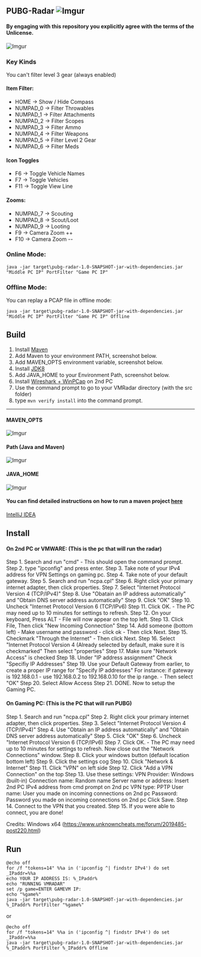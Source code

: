 ## PUBG-Radar ![Imgur](https://i.imgur.com/n3JtN5d.png)

#### By engaging with this repository you explicitly agree with the terms of the Unlicense.

![Imgur](https://i.imgur.com/2bCpNog.gif)

### Key Kinds
You can't filter level 3 gear (always enabled)

#### Item Filter:

* HOME -> Show / Hide Compass
* NUMPAD_0 -> Filter Throwables
* NUMPAD_1 -> Filter Attachments
* NUMPAD_2 -> Filter Scopes 
* NUMPAD_3 -> Filter Ammo 
* NUMPAD_4 -> Filter Weapons
* NUMPAD_5 -> Filter Level 2 Gear          
* NUMPAD_6 -> Filter Meds
           
#### Icon Toggles


* F6 -> Toggle Vehicle Names 
* F7 -> Toggle Vehicles 
* F11 -> Toggle View Line

#### Zooms:
* NUMPAD_7 -> Scouting
* NUMPAD_8 -> Scout/Loot
* NUMPAD_9 -> Looting
* F9 ->  Camera Zoom ++
* F10 -> Camera Zoom --


### Online Mode:
`java -jar target\pubg-radar-1.0-SNAPSHOT-jar-with-dependencies.jar "Middle PC IP" PortFilter "Game PC IP"`

### Offline Mode:
You can replay a PCAP file in offline mode:

`java -jar target\pubg-radar-1.0-SNAPSHOT-jar-with-dependencies.jar "Middle PC IP" PortFilter "Game PC IP" Offline`


## Build

1. Install [Maven](https://maven.apache.org/install.html)
4. Add Maven to your environment PATH, screenshot below.
4. Add MAVEN_OPTS environment variable, screenshot below.
4. Install [JDK8](http://www.oracle.com/technetwork/java/javase/downloads/jdk8-downloads-2133151.html)
5. Add JAVA_HOME to your Environment Path, screenshot below.
5. Install [Wireshark + WinPCap](https://www.wireshark.org/) on 2nd PC
6. Use the command prompt to go to your VMRadar directory (with the src folder)
7. type `mvn verify install` into the command prompt.

----------------- 
#### MAVEN_OPTS
![Imgur](https://i.imgur.com/aWCdgUX.png)

#### Path (Java and Maven)
![Imgur](https://i.imgur.com/hSCYrCM.png)

#### JAVA_HOME
![Imgur](https://i.imgur.com/4zT1YNR.png)


#### You can find detailed instructions on how to run a maven project [here](https://maven.apache.org/run.html)

[IntelliJ IDEA](https://www.jetbrains.com/idea/?fromMenu)

## Install
#### On 2nd PC or VMWARE: (This is the pc that will run the radar)
Step 1. Search and run "cmd" - This should open the command prompt. 
Step 2. type "ipconfig" and press enter.
Step 3. Take note of your IPv4 address for VPN Settings on gaming pc. 
Step 4. Take note of your default gateway. 
Step 5. Search and run "ncpa.cpl"
Step 6. Right click your primary internet adapter, then click properties.
Step 7. Select "Internet Protocol Version 4 (TCP/IPv4)" 
Step 8. Use "Obatain an IP address automatically" and "Obtain 
DNS server address automatically"
Step 9. Click "OK"
Step 10. Uncheck "Internet Protocol Version 6 (TCP/IPv6)
Step 11. Click OK. - The PC may need up to 10 minutes for settings to refresh.
Step 12. On your keyboard, Press ALT - File will now appear on the top left.
Step 13. Click File, Then click "New Incoming Connection"
Step 14. Add someone (bottom left) - Make username and password - click ok - Then click Next.
Step 15. Checkmark "Through the Internet" - Then click Next.
Step 16. Select "Internet Protocol Version 4 (Already selected by default, make sure it is checkmarked" Then select "properties"
Step 17. Make sure "Network Access" is checked
Step 18. Under "IP address assignment" Check "Specifiy IP Addresses" 
Step 19. Use your Default Gateway from earlier, to create a proper IP range for "Specify IP addresses"
For instance: if gateway is 192.168.0.1 - use 192.168.0.2 to 192.168.0.10 for 
the ip range. - Then select "OK"
Step 20. Select Allow Access
Step 21. DONE. Now to setup the Gaming PC.

#### On Gaming PC: (This is the PC that will run PUBG)
Step 1. Search and run "ncpa.cpl"
Step 2. Right click your primary internet adapter, then click properties.
Step 3. Select "Internet Protocol Version 4 (TCP/IPv4)" 
Step 4. Use "Obtain an IP address automatically" and "Obtain DNS server address automatically"
Step 5. Click "OK"
Step 6. Uncheck "Internet Protocol Version 6 (TCP/IPv6)
Step 7. Click OK. - The PC may need up to 10 minutes for settings to refresh. Now close out the "Network Connections" window.
Step 8. Click your windows button (default location bottom left)
Step 9. Click the settings cog
Step 10. Click "Network & Internet"
Step 11. Click "VPN" on left side
Step 12. Click "Add a VPN Connection" on the top
Step 13. Use these settings:
VPN Provider: Windows (built-in)
Connection name: Random name
Server name or address: Insert 2nd PC IPv4 address from cmd prompt on 2nd pc
VPN type: PPTP
User name: User you made on incoming connections on 2nd pc
Password: Password you made on incoming connections on 2nd pc
Click Save.
Step 14. Connect to the VPN that you created.
Step 15. If you were able to connect, you are done!

Credits: Windows x64 (https://www.unknowncheats.me/forum/2019485-post220.html)

## Run
```
@echo off
for /f "tokens=14" %%a in ('ipconfig ^| findstr IPv4') do set _IPaddr=%%a
echo YOUR IP ADDRESS IS: %_IPaddr%
echo "RUNNING VMRADAR"
set /p game=ENTER GAMEVM IP:
echo "%game%"
java -jar target\pubg-radar-1.0-SNAPSHOT-jar-with-dependencies.jar %_IPaddr% PortFilter "%game%"
```
or 

```
@echo off
for /f "tokens=14" %%a in ('ipconfig ^| findstr IPv4') do set _IPaddr=%%a
java -jar target\pubg-radar-1.0-SNAPSHOT-jar-with-dependencies.jar %_IPaddr% PortFilter %_IPaddr% Offline

```
